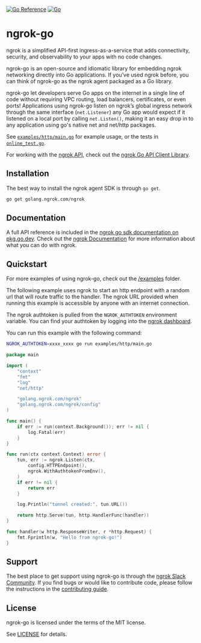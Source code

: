 [![Go Reference](https://pkg.go.dev/badge/golang.ngrok.com/ngrok.svg)](https://pkg.go.dev/golang.ngrok.com/ngrok)
[![Go](https://github.com/ngrok/ngrok-go/actions/workflows/buildandtest.yml/badge.svg)](https://github.com/ngrok/ngrok-go/actions/workflows/buildandtest.yml)
# ngrok-go

ngrok is a simplified API-first ingress-as-a-service that adds connectivity, security, and observability to your apps with no code changes.

ngrok-go is an open-source and idiomatic library for embedding ngrok networking directly into Go applications. If you’ve used ngrok before, you can think of ngrok-go as the ngrok agent packaged as a Go library.

ngrok-go let developers serve Go apps on the internet in a single line of code without requiring VPC routing, load balancers, certificates, or even ports! Applications using ngrok-go listen on ngrok’s global ingress network through the same interface (`net.Listener`) any Go app would expect if it listened on a local port by calling `net.Listen()`, making it an easy drop in to any application using go's native net and net/http packages.

See [`examples/http/main.go`](/examples/http/main.go) for example usage, or the tests in [`online_test.go`](/online_test.go).

For working with the [ngrok API](https://ngrok.com/docs/api/), check out the [ngrok Go API Client Library](https://github.com/ngrok/ngrok-api-go).

## Installation

The best way to install the ngrok agent SDK is through `go get`.

```sh
go get golang.ngrok.com/ngrok
```
## Documentation
A full API reference is included in the [ngrok go sdk documentation on pkg.go.dev](https://pkg.go.dev/golang.ngrok.com/ngrok). Check out the [ngrok Documentation](https://ngrok.com/docs) for more information about what you can do with ngrok.
## Quickstart
For more examples of using ngrok-go, check out the [/examples](/examples) folder.

The following example uses ngrok to start an http endpoint with a random url that will route traffic to the handler. The ngrok URL provided when running this example is accessible by anyone with an internet connection.

The ngrok authtoken is pulled from the `NGROK_AUTHTOKEN` environment variable. You can find your authtoken by logging into the [ngrok dashboard](https://dashboard.ngrok.com/get-started/your-authtoken).

You can run this example with the following command:
```sh
NGROK_AUTHTOKEN=xxxx_xxxx go run examples/http/main.go
```

```go
package main

import (
	"context"
	"fmt"
	"log"
	"net/http"

	"golang.ngrok.com/ngrok"
	"golang.ngrok.com/ngrok/config"
)

func main() {
	if err := run(context.Background()); err != nil {
		log.Fatal(err)
	}
}

func run(ctx context.Context) error {
	tun, err := ngrok.Listen(ctx,
		config.HTTPEndpoint(),
		ngrok.WithAuthtokenFromEnv(),
	)
	if err != nil {
		return err
	}

	log.Println("tunnel created:", tun.URL())

	return http.Serve(tun, http.HandlerFunc(handler))
}

func handler(w http.ResponseWriter, r *http.Request) {
	fmt.Fprintln(w, "Hello from ngrok-go!")
}
```

## Support
The best place to get support using ngrok-go is through the [ngrok Slack Community](https://ngrok.com/slack). If you find bugs or would like to contribute code, please follow the instructions in the [contributing guide](/CONTRIBUTING.md).

## License

ngrok-go is licensed under the terms of the MIT license.

See [LICENSE](./LICENSE.txt) for details.
